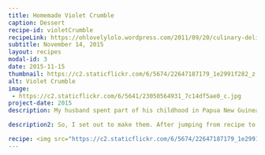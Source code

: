 ```yaml
---
title: Homemade Violet Crumble
caption: Dessert
recipe-id: violetCrumble
recipeLink: https://ohlovelylolo.wordpress.com/2011/09/20/culinary-delight-homemade-violet-crumble/
subtitle: November 14, 2015
layout: recipes
modal-id: 3
date: 2015-11-15
thumbnail: https://c2.staticflickr.com/6/5674/22647187179_1e2991f282_z.jpg
alt: Violet Crumble
image: 
 - https://c2.staticflickr.com/6/5641/23050564931_7c14df5ae0_c.jpg
project-date: 2015
description: My husband spent part of his childhood in Papua New Guinea. He told me about things they used to eat, and one treat they would get were these candy bars called Violet Crumbles. They're like honeycomb covered in chocolate. After searching around our home, I discovered they're no longer sold around here.

description2: So, I set out to make them. After jumping from recipe to recipe, I discovered I had all the ingredients on hand. Corn syrup, honey, sugar, baking soda.  Milk chocolate and some white chocolate were a necessity, of course. 

recipe: <img src="https://c2.staticflickr.com/6/5674/22647187179_1e2991f282_z.jpg"/><br/><br/>The basics of this recipe are to line a 9x13 pan with wax paper or aluminum foil. Do you want to never get the candy out of the dish? Remember that step.  Combine honey, corn syrup, and sugar in a pot and make it a BIG pot. It will quadruple in size. Make sure there are no dry patches of sugar. High heat until the mixture reaches 300 degrees. DO NOT STIR. It will be a light amber color. After it's reached 300 degrees, remove from heat and add in the baking soda and whisk like your life depended on it.  Science happens. Pour into pan and let it cool. Break apart and dip in chocolate. <img src="https://c1.staticflickr.com/1/659/22647171439_e6aa752e82_z.jpg"/> <br/><br/>
---
```


